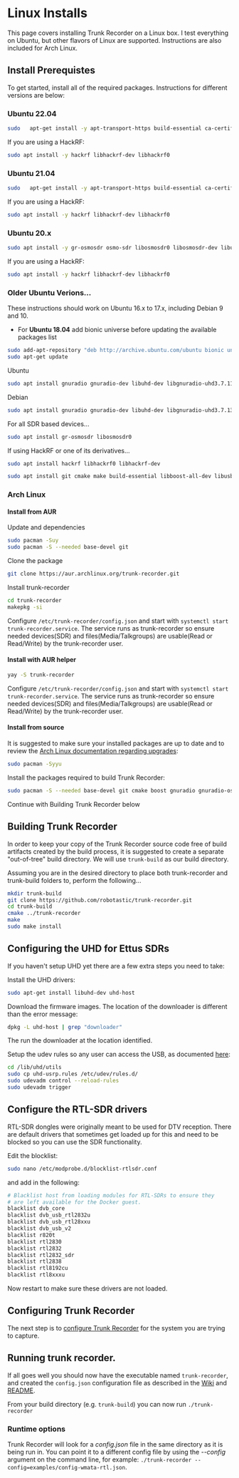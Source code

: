 # Linux Installs

This page covers installing Trunk Recorder on a Linux box. I test everything on Ubuntu, but other flavors of Linux are supported. Instructions are also included for Arch Linux.

## Install Prerequistes
To get started, install all of the required packages. Instructions for different versions are below:


### Ubuntu 22.04

```bash
sudo   apt-get install -y apt-transport-https build-essential ca-certificates fdkaac git gnupg gnuradio gnuradio-dev gr-osmosdr libuhd4.1.0 libuhd-dev libboost-all-dev libcurl4-openssl-dev libgmp-dev libhackrf-dev liborc-0.4-dev libpthread-stubs0-dev libssl-dev libuhd-dev libusb-dev pkg-config software-properties-common cmake libsndfile1-dev sox
```

If you are using a HackRF:

```bash
sudo apt install -y hackrf libhackrf-dev libhackrf0
```



### Ubuntu 21.04

```bash
sudo   apt-get install -y apt-transport-https build-essential ca-certificates fdkaac git gnupg gnuradio gnuradio-dev gr-osmosdr libuhd3.15.0 libuhd-dev libboost-all-dev libcurl4-openssl-dev libgmp-dev libhackrf-dev liborc-0.4-dev libpthread-stubs0-dev libssl-dev libuhd-dev libusb-dev pkg-config software-properties-common cmake libsndfile1-dev sox
```

If you are using a HackRF:

```bash
sudo apt install -y hackrf libhackrf-dev libhackrf0
```


### Ubuntu 20.x

```bash
sudo apt install -y gr-osmosdr osmo-sdr libosmosdr0 libosmosdr-dev libuhd3.15.0 libuhd-dev gnuradio-dev libgnuradio-uhd3.8.1 libgnuradio-osmosdr0.2.0 gcc cpp cmake make build-essential libboost-all-dev  libusb-dev fdkaac sox openssl libssl-dev curl libcurl4 libcurl4-openssl-dev pkg-config liborc-0.4-dev git
```

If you are using a HackRF:

```bash
sudo apt install -y hackrf libhackrf-dev libhackrf0
```

### Older Ubuntu Verions...

These instructions should work on Ubuntu 16.x to 17.x, including Debian 9 and 10. 

- For **Ubuntu 18.04** add bionic universe before updating the available packages list

```bash
sudo add-apt-repository "deb http://archive.ubuntu.com/ubuntu bionic universe"
sudo apt-get update
```

Ubuntu 
```bash
sudo apt install gnuradio gnuradio-dev libuhd-dev libgnuradio-uhd3.7.11
```
Debian 
```bash
sudo apt install gnuradio gnuradio-dev libuhd-dev libgnuradio-uhd3.7.13
```

For all SDR based devices...
```bash
sudo apt install gr-osmosdr libosmosdr0
```

If using HackRF or one of its derivatives...
```bash
sudo apt install hackrf libhackrf0 libhackrf-dev
```

```bash
sudo apt install git cmake make build-essential libboost-all-dev libusb-1.0-0.dev libaacs0 libcppunit-dev libcppunit-1.14-0 libssl-dev openssl curl fdkaac sox libcurl3-gnutls libcurl4 libcurl4-openssl-dev
```


### Arch Linux

#### Install from AUR
Update and dependencies
```bash
sudo pacman -Suy
sudo pacman -S --needed base-devel git
```

Clone the package
```bash
git clone https://aur.archlinux.org/trunk-recorder.git
```

Install trunk-recorder
```bash
cd trunk-recorder
makepkg -si
```

Configure `/etc/trunk-recorder/config.json` and start with `systemctl start trunk-recorder.service`. The service runs as trunk-recorder so ensure needed devices(SDR) and files(Media/Talkgroups) are usable(Read or Read/Write) by the trunk-recorder user. 

#### Install with AUR helper
```bash
yay -S trunk-recorder
```
Configure `/etc/trunk-recorder/config.json` and start with `systemctl start trunk-recorder.service`. The service runs as trunk-recorder so ensure needed devices(SDR) and files(Media/Talkgroups) are usable(Read or Read/Write) by the trunk-recorder user. 

#### Install from source

It is suggested to make sure your installed packages are up to date and to review the [Arch Linux documentation regarding upgrades](https://wiki.archlinux.org/index.php/System_maintenance#Upgrading_the_system):
```bash
sudo pacman -Syyu
```

Install the packages required to build Trunk Recorder:
```bash
sudo pacman -S --needed base-devel git cmake boost gnuradio gnuradio-osmosdr libuhd fdkaac sox
```

Continue with Building Trunk Recorder below

## Building Trunk Recorder

In order to keep your copy of the Trunk Recorder source code free of build artifacts created by the build process, it is suggested to create a separate "out-of-tree" build directory. We will use `trunk-build` as our build directory.

Assuming you are in the desired directory to place both trunk-recorder and trunk-build folders to, perform the following...

```bash
mkdir trunk-build
git clone https://github.com/robotastic/trunk-recorder.git
cd trunk-build
cmake ../trunk-recorder
make
sudo make install
```

## Configuring the UHD for Ettus SDRs

If you haven't setup UHD yet there are a few extra steps you need to take:

Install the UHD drivers:

```bash
sudo apt-get install libuhd-dev uhd-host
```

Download the firmware images. The location of the downloader is different than the error message:

```bash
dpkg -L uhd-host | grep "downloader"
```
The run the downloader at the location identified.

Setup the udev rules so any user can access the USB, as documented [here](https://files.ettus.com/manual/page_transport.html#transport_usb_udev):

```bash
cd /lib/uhd/utils
sudo cp uhd-usrp.rules /etc/udev/rules.d/
sudo udevadm control --reload-rules
sudo udevadm trigger
```

## Configure the RTL-SDR drivers

RTL-SDR dongles were originally meant to be used for DTV reception. There are default drivers that sometimes get loaded up for this and need to be blocked so you can use the SDR functionality. 

Edit the blocklist:
```bash
sudo nano /etc/modprobe.d/blocklist-rtlsdr.conf
```

and add in the following:

```bash
# Blacklist host from loading modules for RTL-SDRs to ensure they
# are left available for the Docker guest.
blacklist dvb_core
blacklist dvb_usb_rtl2832u
blacklist dvb_usb_rtl28xxu
blacklist dvb_usb_v2
blacklist r820t
blacklist rtl2830
blacklist rtl2832
blacklist rtl2832_sdr
blacklist rtl2838
blacklist rtl8192cu
blacklist rtl8xxxu
```

Now restart to make sure these drivers are not loaded.


## Configuring Trunk Recorder

The next step is to [configure Trunk Recorder](CONFIGURE.md) for the system you are trying to capture.

## Running trunk recorder. 

If all goes well you should now have the executable named `trunk-recorder`, and created the `config.json` configuration file as described in the [Wiki](https://github.com/robotastic/trunk-recorder/wiki/Configuring-a-System) and [README](https://github.com/robotastic/trunk-recorder/blob/master/README.md#configure).

From your build directory (e.g. `trunk-build`) you can now run
`./trunk-recorder`

### Runtime options

Trunk Recorder will look for a *config.json* file in the same directory as it is being run in. You can point it to a different config file by using the *--config* argument on the command line, for example: `./trunk-recorder --config=examples/config-wmata-rtl.json`.
